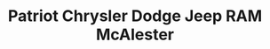 ---
title: "Patriot Chrysler Dodge Jeep RAM McAlester"
url: /mcalester/patriot-chrysler-dodge-jeep-ram-mcalester/
shop: Autohaus
---